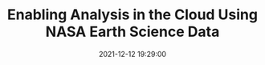 ---
layout: page
title: "Enabling Analysis in the Cloud Using NASA Earth Science Data"
description: This workshop provided an overview of the NASA’s Earth Science Data Systems (ESDS) cloud vision, discussed what this means for data users, and guided participants through workflow demonstrations highlighting data discovery, accessibility, and usability on and off the cloud for AI and ML applications.
outlet: American Geophysical Union (AGU)
date: "2021-12-12 19:29:00"
redirect: https://agu.confex.com/agu/fm21/meetingapp.cgi/Session/124026
img: 
importance: 
category: workshops
---
